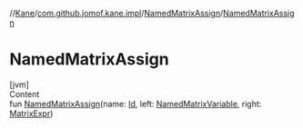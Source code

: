 //[Kane](../../index.md)/[com.github.jomof.kane.impl](../index.md)/[NamedMatrixAssign](index.md)/[NamedMatrixAssign](-named-matrix-assign.md)



# NamedMatrixAssign  
[jvm]  
Content  
fun [NamedMatrixAssign](-named-matrix-assign.md)(name: [Id](../index.md#%5Bcom.github.jomof.kane.impl%2FId%2F%2F%2FPointingToDeclaration%2F%5D%2FClasslikes%2F-1324435526), left: [NamedMatrixVariable](../-named-matrix-variable/index.md), right: [MatrixExpr](../../com.github.jomof.kane/-matrix-expr/index.md))  




